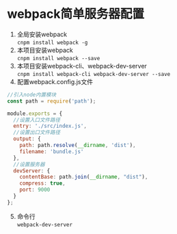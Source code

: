 # webpack简单服务器配置
1. 全局安装webpack <br/>
`cnpm install webpack -g`
2. 本项目安装webpack <br/>
`cnpm install webpack --save`
3. 本项目安装webpack-cli、webpack-dev-server <br/>
`cnpm install webpack-cli webpack-dev-server --save`
4. 配置webpack.config.js文件
```js
//引入node内置模块
const path = require('path');

module.exports = {
  //设置入口文件路径
  entry: './src/index.js',
  //设置出口文件路径
  output: {
    path: path.resolve(__dirname, 'dist'),
    filename: 'bundle.js'
  },
  //设置服务器
  devServer: {
    contentBase: path.join(__dirname, "dist"),
    compress: true,
    port: 9000
  }
};
```
5. 命令行 <br/>
`webpack-dev-server`
